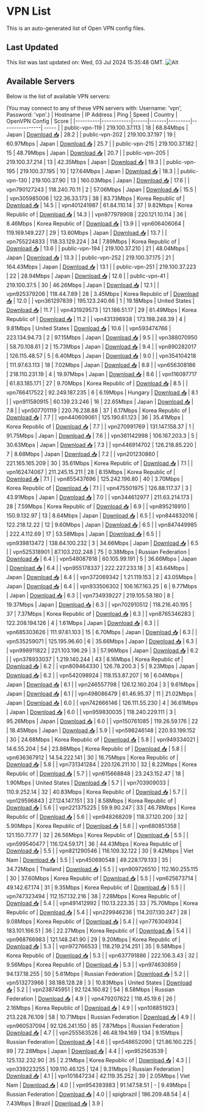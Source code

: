 # VPN List

This is an auto-generated list of Open VPN config files.

## Last Updated

This list was last updated on: Wed, 03 Jul 2024 15:35:48 GMT.
![Alt](https://repobeats.axiom.co/api/embed/186b98318ef1479477931607c1ad7d823f12451f.svg "Repobeats analytics image")

## Available Servers

Below is the list of available VPN servers:

(You may connect to any of these VPN servers with: Username: 'vpn', Password: 'vpn'.)
| Hostname | IP Address | Ping | Speed | Country | OpenVPN Config | Score |
|----------|------------|------|-------|---------|----------------| ----- |
| public-vpn-119 | 219.100.37.113 | 18 | 68.84Mbps | Japan | [Download 📥](./configs/server_0_JP.ovpn) | 28.2 |
| public-vpn-202 | 219.100.37.197 | 19 | 60.97Mbps | Japan | [Download 📥](./configs/server_1_JP.ovpn) | 25.7 |
| public-vpn-215 | 219.100.37.182 | 15 | 48.79Mbps | Japan | [Download 📥](./configs/server_2_JP.ovpn) | 20.7 |
| public-vpn-205 | 219.100.37.214 | 13 | 42.35Mbps | Japan | [Download 📥](./configs/server_3_JP.ovpn) | 19.3 |
| public-vpn-195 | 219.100.37.195 | 10 | 127.64Mbps | Japan | [Download 📥](./configs/server_4_JP.ovpn) | 18.3 |
| public-vpn-130 | 219.100.37.90 | 13 | 160.03Mbps | Japan | [Download 📥](./configs/server_5_JP.ovpn) | 17.6 |
| vpn790127243 | 118.240.70.11 | 2 | 57.06Mbps | Japan | [Download 📥](./configs/server_6_JP.ovpn) | 15.5 |
| vpn305985006 | 122.36.33.173 | 38 | 83.73Mbps | Korea Republic of | [Download 📥](./configs/server_7_KR.ovpn) | 14.5 |
| vpn401241987 | 61.84.110.14 | 37 | 9.82Mbps | Korea Republic of | [Download 📥](./configs/server_8_KR.ovpn) | 14.3 |
| vpn977978908 | 220.121.10.114 | 36 | 8.46Mbps | Korea Republic of | [Download 📥](./configs/server_9_KR.ovpn) | 13.9 |
| vpn606406064 | 119.169.149.227 | 29 | 13.60Mbps | Japan | [Download 📥](./configs/server_10_JP.ovpn) | 13.7 |
| vpn755224833 | 118.33.129.224 | 34 | 7.89Mbps | Korea Republic of | [Download 📥](./configs/server_11_KR.ovpn) | 13.6 |
| public-vpn-194 | 219.100.37.210 | 21 | 48.04Mbps | Japan | [Download 📥](./configs/server_12_JP.ovpn) | 13.3 |
| public-vpn-252 | 219.100.37.175 | 21 | 164.43Mbps | Japan | [Download 📥](./configs/server_13_JP.ovpn) | 13.1 |
| public-vpn-251 | 219.100.37.223 | 22 | 28.94Mbps | Japan | [Download 📥](./configs/server_14_JP.ovpn) | 12.6 |
| public-vpn-41 | 219.100.37.5 | 30 | 46.26Mbps | Japan | [Download 📥](./configs/server_15_JP.ovpn) | 12.1 |
| vpn925379206 | 118.44.7.89 | 28 | 3.45Mbps | Korea Republic of | [Download 📥](./configs/server_16_KR.ovpn) | 12.0 |
| vpn361297839 | 195.123.240.66 | 1 | 19.18Mbps | United States | [Download 📥](./configs/server_17_US.ovpn) | 11.7 |
| vpn431929573 | 121.186.51.17 | 29 | 61.49Mbps | Korea Republic of | [Download 📥](./configs/server_18_KR.ovpn) | 11.2 |
| vpn431396938 | 173.198.248.39 | 4 | 9.81Mbps | United States | [Download 📥](./configs/server_19_US.ovpn) | 10.6 |
| vpn593474766 | 223.134.94.73 | 2 | 97.15Mbps | Japan | [Download 📥](./configs/server_20_JP.ovpn) | 9.5 |
| vpn388070950 | 58.70.108.61 | 2 | 15.73Mbps | Japan | [Download 📥](./configs/server_21_JP.ovpn) | 9.4 |
| vpn890282017 | 126.115.48.57 | 5 | 6.40Mbps | Japan | [Download 📥](./configs/server_22_JP.ovpn) | 9.0 |
| vpn354104218 | 111.97.63.113 | 18 | 7.02Mbps | Japan | [Download 📥](./configs/server_23_JP.ovpn) | 8.8 |
| vpn656308186 | 218.110.231.19 | 4 | 19.97Mbps | Japan | [Download 📥](./configs/server_24_JP.ovpn) | 8.6 |
| vpn116097717 | 61.83.185.171 | 27 | 9.70Mbps | Korea Republic of | [Download 📥](./configs/server_25_KR.ovpn) | 8.5 |
| vpn766417522 | 92.249.187.235 | 6 | 6.19Mbps | Hungary | [Download 📥](./configs/server_26_HU.ovpn) | 8.1 |
| vpn911580915 | 60.139.23.246 | 16 | 22.65Mbps | Japan | [Download 📥](./configs/server_27_JP.ovpn) | 7.8 |
| vpn507701119 | 220.76.238.88 | 37 | 6.17Mbps | Korea Republic of | [Download 📥](./configs/server_28_KR.ovpn) | 7.7 |
| vpn440609061 | 125.190.61.123 | 36 | 35.41Mbps | Korea Republic of | [Download 📥](./configs/server_29_KR.ovpn) | 7.7 |
| vpn270991769 | 131.147.158.37 | 1 | 91.75Mbps | Japan | [Download 📥](./configs/server_30_JP.ovpn) | 7.6 |
| vpn361142998 | 106.167.203.3 | 5 | 30.63Mbps | Japan | [Download 📥](./configs/server_31_JP.ovpn) | 7.3 |
| vpn446914702 | 126.218.85.220 | 7 | 8.68Mbps | Japan | [Download 📥](./configs/server_32_JP.ovpn) | 7.2 |
| vpn201230860 | 221.165.165.209 | 30 | 35.61Mbps | Korea Republic of | [Download 📥](./configs/server_33_KR.ovpn) | 7.1 |
| vpn162474067 | 211.245.15.211 | 28 | 8.15Mbps | Korea Republic of | [Download 📥](./configs/server_34_KR.ovpn) | 7.1 |
| vpn855437696 | 125.242.196.80 | 40 | 3.70Mbps | Korea Republic of | [Download 📥](./configs/server_35_KR.ovpn) | 7.1 |
| vpn475501975 | 126.88.117.37 | 3 | 43.91Mbps | Japan | [Download 📥](./configs/server_36_JP.ovpn) | 7.0 |
| vpn344612977 | 211.63.214.173 | 28 | 7.59Mbps | Korea Republic of | [Download 📥](./configs/server_37_KR.ovpn) | 6.9 |
| vpn895218910 | 150.9.132.97 | 13 | 8.64Mbps | Japan | [Download 📥](./configs/server_38_JP.ovpn) | 6.5 |
| vpn844832016 | 122.218.12.22 | 12 | 9.60Mbps | Japan | [Download 📥](./configs/server_39_JP.ovpn) | 6.5 |
| vpn847449985 | 222.4.112.69 | 17 | 53.58Mbps | Japan | [Download 📥](./configs/server_40_JP.ovpn) | 6.5 |
| vpn939813472 | 138.64.100.232 | 3 | 34.66Mbps | Japan | [Download 📥](./configs/server_41_JP.ovpn) | 6.5 |
| vpn525318901 | 87.103.202.248 | 75 | 0.38Mbps | Russian Federation | [Download 📥](./configs/server_42_RU.ovpn) | 6.4 |
| vpn548087818 | 60.105.99.191 | 5 | 36.66Mbps | Japan | [Download 📥](./configs/server_43_JP.ovpn) | 6.4 |
| vpn955178337 | 222.227.233.18 | 3 | 43.64Mbps | Japan | [Download 📥](./configs/server_44_JP.ovpn) | 6.4 |
| vpn372069342 | 1.21.119.153 | 2 | 43.05Mbps | Japan | [Download 📥](./configs/server_45_JP.ovpn) | 6.4 |
| vpn933506302 | 106.167.163.25 | 6 | 9.77Mbps | Japan | [Download 📥](./configs/server_46_JP.ovpn) | 6.3 |
| vpn734939227 | 219.105.58.180 | 8 | 19.37Mbps | Japan | [Download 📥](./configs/server_47_JP.ovpn) | 6.3 |
| vpn702910512 | 118.216.40.195 | 37 | 7.37Mbps | Korea Republic of | [Download 📥](./configs/server_48_KR.ovpn) | 6.3 |
| vpn8765346283 | 122.208.194.126 | 4 | 1.61Mbps | Japan | [Download 📥](./configs/server_49_JP.ovpn) | 6.3 |
| vpn685303626 | 111.97.61.103 | 15 | 6.70Mbps | Japan | [Download 📥](./configs/server_50_JP.ovpn) | 6.3 |
| vpn535259071 | 125.195.96.60 | 6 | 35.66Mbps | Japan | [Download 📥](./configs/server_51_JP.ovpn) | 6.3 |
| vpn998911822 | 221.103.196.29 | 3 | 57.96Mbps | Japan | [Download 📥](./configs/server_52_JP.ovpn) | 6.2 |
| vpn378933037 | 1.219.140.244 | 43 | 8.16Mbps | Korea Republic of | [Download 📥](./configs/server_53_KR.ovpn) | 6.2 |
| vpn809464330 | 126.78.200.3 | 5 | 9.23Mbps | Japan | [Download 📥](./configs/server_54_JP.ovpn) | 6.2 |
| vpn542098924 | 118.153.87.207 | 16 | 6.04Mbps | Japan | [Download 📥](./configs/server_55_JP.ovpn) | 6.1 |
| vpn246557798 | 126.12.160.204 | 3 | 9.61Mbps | Japan | [Download 📥](./configs/server_56_JP.ovpn) | 6.1 |
| vpn498086479 | 61.46.95.37 | 11 | 21.02Mbps | Japan | [Download 📥](./configs/server_57_JP.ovpn) | 6.0 |
| vpn742666146 | 126.111.55.230 | 4 | 36.61Mbps | Japan | [Download 📥](./configs/server_58_JP.ovpn) | 6.0 |
| vpn959830035 | 118.240.229.111 | 3 | 95.26Mbps | Japan | [Download 📥](./configs/server_59_JP.ovpn) | 6.0 |
| vpn150761085 | 119.26.59.176 | 22 | 18.45Mbps | Japan | [Download 📥](./configs/server_60_JP.ovpn) | 5.9 |
| vpn598246148 | 220.93.199.152 | 30 | 24.68Mbps | Korea Republic of | [Download 📥](./configs/server_61_KR.ovpn) | 5.8 |
| vpn949334021 | 14.6.55.204 | 54 | 23.88Mbps | Korea Republic of | [Download 📥](./configs/server_62_KR.ovpn) | 5.8 |
| vpn636367912 | 14.54.222.141 | 30 | 16.75Mbps | Korea Republic of | [Download 📥](./configs/server_63_KR.ovpn) | 5.8 |
| vpn731341284 | 220.126.211.10 | 32 | 8.22Mbps | Korea Republic of | [Download 📥](./configs/server_64_KR.ovpn) | 5.7 |
| vpn615668848 | 23.243.152.47 | 18 | 1.90Mbps | United States | [Download 📥](./configs/server_65_US.ovpn) | 5.7 |
| vpn703909033 | 110.9.252.14 | 32 | 40.83Mbps | Korea Republic of | [Download 📥](./configs/server_66_KR.ovpn) | 5.7 |
| vpn129596843 | 27.124.147.151 | 33 | 8.58Mbps | Korea Republic of | [Download 📥](./configs/server_67_KR.ovpn) | 5.6 |
| vpn221375225 | 59.9.90.247 | 33 | 46.78Mbps | Korea Republic of | [Download 📥](./configs/server_68_KR.ovpn) | 5.6 |
| vpn948268209 | 118.37.120.200 | 32 | 5.90Mbps | Korea Republic of | [Download 📥](./configs/server_69_KR.ovpn) | 5.6 |
| vpn680851358 | 121.150.77.77 | 32 | 26.56Mbps | Korea Republic of | [Download 📥](./configs/server_70_KR.ovpn) | 5.5 |
| vpn599540477 | 116.124.59.171 | 36 | 44.43Mbps | Korea Republic of | [Download 📥](./configs/server_71_KR.ovpn) | 5.5 |
| vpn821290546 | 116.109.32.122 | 30 | 9.42Mbps | Viet Nam | [Download 📥](./configs/server_72_VN.ovpn) | 5.5 |
| vpn450690548 | 49.228.179.133 | 35 | 34.72Mbps | Thailand | [Download 📥](./configs/server_73_TH.ovpn) | 5.5 |
| vpn909726510 | 112.160.255.115 | 30 | 37.60Mbps | Korea Republic of | [Download 📥](./configs/server_74_KR.ovpn) | 5.5 |
| vpn625673714 | 49.142.67.174 | 31 | 9.35Mbps | Korea Republic of | [Download 📥](./configs/server_75_KR.ovpn) | 5.5 |
| vpn747323494 | 112.157.132.216 | 38 | 7.28Mbps | Korea Republic of | [Download 📥](./configs/server_76_KR.ovpn) | 5.4 |
| vpn491412992 | 110.13.223.35 | 33 | 75.70Mbps | Korea Republic of | [Download 📥](./configs/server_77_KR.ovpn) | 5.4 |
| vpn229946236 | 114.207.130.247 | 28 | 9.08Mbps | Korea Republic of | [Download 📥](./configs/server_78_KR.ovpn) | 5.4 |
| vpn776304934 | 183.101.166.51 | 36 | 22.27Mbps | Korea Republic of | [Download 📥](./configs/server_79_KR.ovpn) | 5.4 |
| vpn968766983 | 121.148.241.90 | 29 | 9.20Mbps | Korea Republic of | [Download 📥](./configs/server_80_KR.ovpn) | 5.3 |
| vpn972766533 | 118.219.214.251 | 35 | 9.58Mbps | Korea Republic of | [Download 📥](./configs/server_81_KR.ovpn) | 5.3 |
| vpn637791886 | 222.106.3.43 | 32 | 9.56Mbps | Korea Republic of | [Download 📥](./configs/server_82_KR.ovpn) | 5.3 |
| vpn974630859 | 94.137.18.255 | 50 | 5.61Mbps | Russian Federation | [Download 📥](./configs/server_83_RU.ovpn) | 5.2 |
| vpn513273966 | 38.188.128.28 | 3 | 10.83Mbps | United States | [Download 📥](./configs/server_84_US.ovpn) | 5.2 |
| vpn238745951 | 92.124.160.82 | 54 | 8.58Mbps | Russian Federation | [Download 📥](./configs/server_85_RU.ovpn) | 4.9 |
| vpn479207622 | 118.45.19.6 | 26 | 2.16Mbps | Korea Republic of | [Download 📥](./configs/server_86_KR.ovpn) | 4.9 |
| vpn108851923 | 213.228.76.109 | 58 | 10.71Mbps | Russian Federation | [Download 📥](./configs/server_87_RU.ovpn) | 4.9 |
| vpn960537094 | 92.126.241.150 | 85 | 7.87Mbps | Russian Federation | [Download 📥](./configs/server_88_RU.ovpn) | 4.7 |
| vpn255563526 | 46.48.194.169 | 134 | 9.15Mbps | Russian Federation | [Download 📥](./configs/server_89_RU.ovpn) | 4.6 |
| vpn548652090 | 121.86.160.225 | 99 | 72.28Mbps | Japan | [Download 📥](./configs/server_90_JP.ovpn) | 4.4 |
| vpn952563539 | 125.132.232.90 | 35 | 2.21Mbps | Korea Republic of | [Download 📥](./configs/server_91_KR.ovpn) | 4.3 |
| vpn339223255 | 109.110.46.125 | 124 | 9.31Mbps | Russian Federation | [Download 📥](./configs/server_92_RU.ovpn) | 4.1 |
| vpn101847234 | 42.119.35.252 | 39 | 2.05Mbps | Viet Nam | [Download 📥](./configs/server_93_VN.ovpn) | 4.0 |
| vpn954393983 | 91.147.58.51 | - | 9.49Mbps | Russian Federation | [Download 📥](./configs/server_94_RU.ovpn) | 4.0 |
| spigbrazil | 186.209.48.54 | 4 | 7.43Mbps | Brazil | [Download 📥](./configs/server_95_BR.ovpn) | 3.9 |
